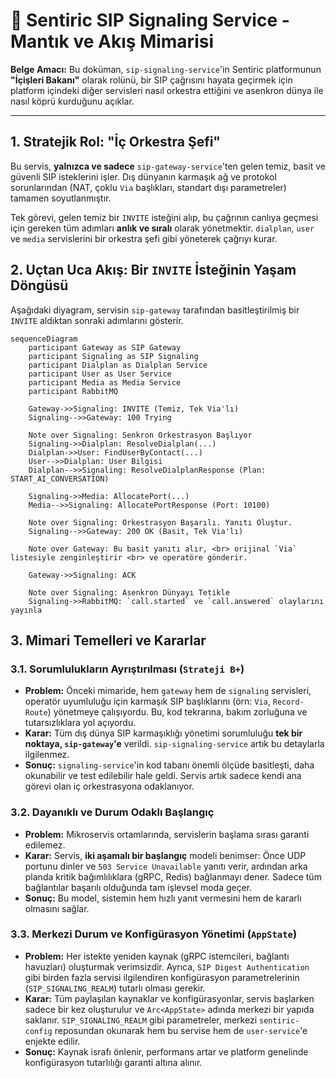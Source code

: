 # 🚦 Sentiric SIP Signaling Service - Mantık ve Akış Mimarisi

**Belge Amacı:** Bu doküman, `sip-signaling-service`'in Sentiric platformunun **"İçişleri Bakanı"** olarak rolünü, bir SIP çağrısını hayata geçirmek için platform içindeki diğer servisleri nasıl orkestra ettiğini ve asenkron dünya ile nasıl köprü kurduğunu açıklar.

---

## 1. Stratejik Rol: "İç Orkestra Şefi"

Bu servis, **yalnızca ve sadece** `sip-gateway-service`'ten gelen temiz, basit ve güvenli SIP isteklerini işler. Dış dünyanın karmaşık ağ ve protokol sorunlarından (NAT, çoklu `Via` başlıkları, standart dışı parametreler) tamamen soyutlanmıştır.

Tek görevi, gelen temiz bir `INVITE` isteğini alıp, bu çağrının canlıya geçmesi için gereken tüm adımları **anlık ve sıralı** olarak yönetmektir. `dialplan`, `user` ve `media` servislerini bir orkestra şefi gibi yöneterek çağrıyı kurar.

## 2. Uçtan Uca Akış: Bir `INVITE` İsteğinin Yaşam Döngüsü

Aşağıdaki diyagram, servisin `sip-gateway` tarafından basitleştirilmiş bir `INVITE` aldıktan sonraki adımlarını gösterir.

```mermaid
sequenceDiagram
    participant Gateway as SIP Gateway
    participant Signaling as SIP Signaling
    participant Dialplan as Dialplan Service
    participant User as User Service
    participant Media as Media Service
    participant RabbitMQ
    
    Gateway->>Signaling: INVITE (Temiz, Tek Via'lı)
    Signaling-->>Gateway: 100 Trying

    Note over Signaling: Senkron Orkestrasyon Başlıyor
    Signaling->>Dialplan: ResolveDialplan(...)
    Dialplan->>User: FindUserByContact(...)
    User-->>Dialplan: User Bilgisi
    Dialplan-->>Signaling: ResolveDialplanResponse (Plan: START_AI_CONVERSATION)

    Signaling->>Media: AllocatePort(...)
    Media-->>Signaling: AllocatePortResponse (Port: 10100)

    Note over Signaling: Orkestrasyon Başarılı. Yanıtı Oluştur.
    Signaling-->>Gateway: 200 OK (Basit, Tek Via'lı)
    
    Note over Gateway: Bu basit yanıtı alır, <br> orijinal `Via` listesiyle zenginleştirir <br> ve operatöre gönderir.
    
    Gateway->>Signaling: ACK
    
    Note over Signaling: Asenkron Dünyayı Tetikle
    Signaling->>RabbitMQ: `call.started` ve `call.answered` olaylarını yayınla
```

## 3. Mimari Temelleri ve Kararlar

### 3.1. Sorumlulukların Ayrıştırılması (`Strateji B+`)

*   **Problem:** Önceki mimaride, hem `gateway` hem de `signaling` servisleri, operatör uyumluluğu için karmaşık SIP başlıklarını (örn: `Via`, `Record-Route`) yönetmeye çalışıyordu. Bu, kod tekrarına, bakım zorluğuna ve tutarsızlıklara yol açıyordu.
*   **Karar:** Tüm dış dünya SIP karmaşıklığı yönetimi sorumluluğu **tek bir noktaya, `sip-gateway`'e** verildi. `sip-signaling-service` artık bu detaylarla ilgilenmez.
*   **Sonuç:** `signaling-service`'in kod tabanı önemli ölçüde basitleşti, daha okunabilir ve test edilebilir hale geldi. Servis artık sadece kendi ana görevi olan iç orkestrasyona odaklanıyor.

### 3.2. Dayanıklı ve Durum Odaklı Başlangıç

*   **Problem:** Mikroservis ortamlarında, servislerin başlama sırası garanti edilemez.
*   **Karar:** Servis, **iki aşamalı bir başlangıç** modeli benimser: Önce UDP portunu dinler ve `503 Service Unavailable` yanıtı verir, ardından arka planda kritik bağımlılıklara (gRPC, Redis) bağlanmayı dener. Sadece tüm bağlantılar başarılı olduğunda tam işlevsel moda geçer.
*   **Sonuç:** Bu model, sistemin hem hızlı yanıt vermesini hem de kararlı olmasını sağlar.

### 3.3. Merkezi Durum ve Konfigürasyon Yönetimi (`AppState`)

*   **Problem:** Her istekte yeniden kaynak (gRPC istemcileri, bağlantı havuzları) oluşturmak verimsizdir. Ayrıca, `SIP Digest Authentication` gibi birden fazla servisi ilgilendiren konfigürasyon parametrelerinin (`SIP_SIGNALING_REALM`) tutarlı olması gerekir.
*   **Karar:** Tüm paylaşılan kaynaklar ve konfigürasyonlar, servis başlarken sadece bir kez oluşturulur ve `Arc<AppState>` adında merkezi bir yapıda saklanır. `SIP_SIGNALING_REALM` gibi parametreler, merkezi `sentiric-config` reposundan okunarak hem bu servise hem de `user-service`'e enjekte edilir.
*   **Sonuç:** Kaynak israfı önlenir, performans artar ve platform genelinde konfigürasyon tutarlılığı garanti altına alınır.

